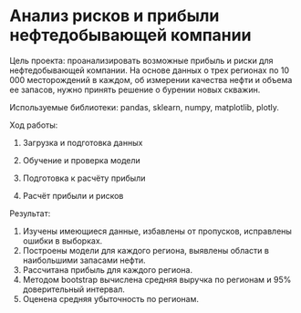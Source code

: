 # Анализ рисков и прибыли нефтедобывающей компании

Цель проекта: проанализировать возможные прибыль и риски для нефтедобывающей компании. На основе данных о трех регионах по 10 000 месторождений в каждом, об измерении качества нефти и объема ее запасов, нужно принять решение о бурении новых скважин.

Используемые библиотеки: pandas, sklearn, numpy, matplotlib, plotly.

Ход работы:

1. Загрузка и подготовка данных

2. Обучение и проверка модели

3. Подготовка к расчёту прибыли

4. Расчёт прибыли и рисков


Результат:
1. Изучены имеющиеся данные, избавлены от пропусков, исправлены ошибки в выборках.
2. Построены модели для каждого региона, выявлены области в наибольшими запасами нефти.
3. Рассчитана прибыль для каждого региона.
4. Методом bootstrap вычислена средняя выручка по регионам и 95% доверительный интервал.
5. Оценена средняя убыточность по регионам.
